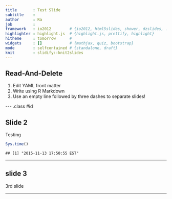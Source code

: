 ```yaml
---
title       : Test Slide
subtitle    : 
author      : Ra
job         : 
framework   : io2012        # {io2012, html5slides, shower, dzslides, ...}
highlighter : highlight.js  # {highlight.js, prettify, highlight}
hitheme     : tomorrow      # 
widgets     : []            # {mathjax, quiz, bootstrap}
mode        : selfcontained # {standalone, draft}
knit        : slidify::knit2slides
---
```


## Read-And-Delete

1. Edit YAML front matter
2. Write using R Markdown
3. Use an empty line followed by three dashes to separate slides!

--- .class #id 

## Slide 2

Testing


```r
Sys.time()
```

```
## [1] "2015-11-13 17:50:55 EST"
```

--- 

## slide 3

 3rd slide

---
